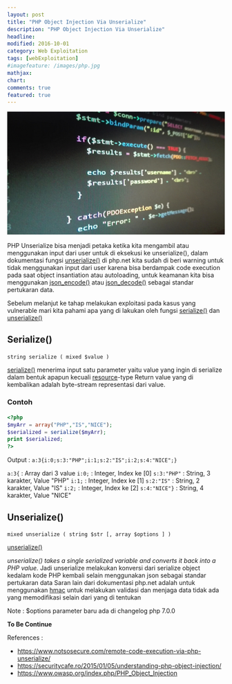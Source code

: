 ```yaml
---
layout: post
title: "PHP Object Injection Via Unserialize"
description: "PHP Object Injection Via Unserialize"
headline: 
modified: 2016-10-01
category: Web Exploitation
tags: [webExploitation]
#imagefeature: /images/php.jpg
mathjax: 
chart: 
comments: true
featured: true
---
```


![PHP_Object_Injection](/images/php.jpg)

PHP Unserialize bisa menjadi petaka ketika kita mengambil atau menggunakan input
dari user untuk di eksekusi ke unserialize(), dalam dokumentasi fungsi [unserialize()](http://php.net/manual/en/function.unserialize.php) di php.net
kita sudah di beri warning untuk tidak menggunakan input dari user karena bisa
berdampak code execution pada saat object insantiation atau autoloading, untuk keamanan
kita bisa menggunakan [json_encode()](http://php.net/manual/en/function.json-decode.php) atau [json_decode()](http://php.net/manual/en/function.json-encode.php) sebagai standar pertukaran data.

Sebelum melanjut ke tahap melakukan exploitasi pada kasus yang vulnerable mari kita pahami
apa yang di lakukan oleh fungsi [serialize()](http://php.net/manual/en/function.serialize.php) dan [unserialize()](http://php.net/manual/en/function.unserialize.php)

## Serialize()

`string serialize ( mixed $value )`

[serialize()](http://php.net/manual/en/function.serialize.php) menerima input satu parameter yaitu
value yang ingin di serialize dalam bentuk apapun kecuali [resource](http://php.net/manual/en/language.types.resource.php)-type
Return value yang di kembalikan adalah byte-stream representasi dari value.

### Contoh

```php
<?php
$myArr = array("PHP","IS","NICE");
$serialized = serialize($myArr);
print $serialized;
?>
```
Output : `a:3{i:0;s:3:"PHP";i:1;s:2:"IS";i:2;s:4:"NICE";}`

`a:3{`          : Array dari 3 value
`i:0;`          : Integer, Index ke [0]
`s:3:"PHP"`     : String, 3 karakter, Value "PHP"
`i:1;`          : Integer, Index ke [1]
`s:2:"IS"`      : String, 2 karakter, Value "IS"
`i:2;`          : Integer, Index ke [2]
`s:4:"NICE"}`   : String, 4 karakter, Value "NICE"



## Unserialize()

`mixed unserialize ( string $str [, array $options ] )`

[unserialize()](http://php.net/manual/en/function.unserialize.php) 

*unserialize() takes a single serialized variable and converts it back into a PHP value.*
Jadi unserialize melakukan konversi dari serialize object kedalam kode PHP kembali
selain menggunakan json sebagai standar pertukaran data Saran lain dari dokumentasi 
php.net adalah untuk menggunakan [hmac](http://php.net/manual/en/function.hash-hmac.php)
untuk melakukan validasi dan menjaga data tidak ada yang memodifikasi selain dari yang di tentukan

Note : $options parameter baru ada di changelog php 7.0.0



**To Be Continue**


References : 
- https://www.notsosecure.com/remote-code-execution-via-php-unserialize/
- https://securitycafe.ro/2015/01/05/understanding-php-object-injection/
- https://www.owasp.org/index.php/PHP_Object_Injection